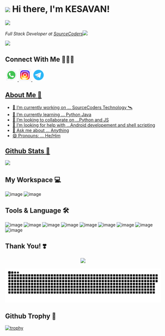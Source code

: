 
<b><h1> <img src="https://media.giphy.com/media/VgCDAzcKvsR6OM0uWg/giphy.gif" width="50"> Hi there, I'm KESAVAN! </b></h1> 
![](https://visitor-badge.glitch.me/badge?page_id=kesavan-hex)

<p><em>Full Stack Developer at <a href="http://www.sourcecoders.in">SourceCoders</a><img src="https://media.giphy.com/media/WUlplcMpOCEmTGBtBW/giphy.gif" width="30"> 
</em></p>

![](https://github.com/Kesavan-Hex/Kesavan-Hex/blob/main/kesavan-2023.png)

 ## <b> Connect With Me  </b> 🧑‍🤝‍🧑
 
 <a href="https://wa.me/6383230308"> <img src="dark-wp.gif" width="40" >  <a href="https://www.instagram.com/kesavan_06_09/"> <img src="insta-dark.gif" width="40" > <a href="https://telegram.me/kesavan_hex">  <img src="tele-dark.gif" width="40" >     

 ## <b> About Me </b> :man:

- 🔭 I’m currently working on ... SourceCoders Technology 	:artificial_satellite:
- 🌱 I’m currently learning ... Python,Java
- 👯 I’m looking to collaborate on ...Python and JS
- 🤔 I’m looking for help with ...Android developement and shell scripting
- 💬 Ask me about ... Anything
- 😄 Pronouns: ... He/Him
 
 ## <b>Github Stats </b> :rocket:

<a href="https://www.sourcecoders.in/"><img height="137px" src="https://github-readme-stats.vercel.app/api?username=kesavan-hex&hide_title=true&hide_border=true&show_icons=true&include_all_commits=true&count_private=true&line_height=21&text_color=000&icon_color=000&bg_color=0,ea6161,ffc64d,fffc4d,52fa5a&theme=graywhite" /></a>


 
 ## <b> My Workspace </b> :computer:
 ![image](https://img.shields.io/badge/Arch_Linux-06FAFC?style=for-the-badge&logo=arch-linux&logoColor=blue)
 ![image](https://img.shields.io/badge/Windows-11-0078D6?style=for-the-badge&logo=windows&logoColor=blue)
 
  ## <b> Tools & Language </b> 🛠️
 ![image](https://img.shields.io/badge/Git-f56740?style=for-the-badge&logo=git&logoColor=white)
 ![image](https://img.shields.io/badge/Linux-f56740?style=for-the-badge&logo=archlinux&logoColor=blue)
 ![image](https://img.shields.io/badge/Python-f2886b?style=for-the-badge&logo=python&logoColor=4B8BBE)
 ![image](https://img.shields.io/badge/Java-ffc64d?style=for-the-badge&logo=java&logoColor=f89820)
 ![image](https://img.shields.io/badge/PHP-ffc64d?style=for-the-badge&logo=php&logoColor=8993be)
 ![image](https://img.shields.io/badge/HTML-fffc4d?style=for-the-badge&logo=html5&logoColor=e34c26)
 ![image](https://img.shields.io/badge/CSS-fffc4d?style=for-the-badge&logo=css3&logoColor=blue)
 ![image](https://img.shields.io/badge/JS-52fa5a?style=for-the-badge&logo=javascript&logoColor=yellow)
 ![image](https://img.shields.io/badge/CLang-52fa5a?style=for-the-badge&logo=c&logoColor=white)
 
   ## <b> Thank You! </b> ❣️
<p align="center"><img width="100" src="https://github.githubassets.com/images/mona-whisper.gif"></p>
 
 ![snake gif](https://github.com/Kesavan-Hex/2023/blob/output/github-contribution-grid-snake.svg)
 
 ## <b>Github Trophy </b> 🥇
[![trophy](https://github-profile-trophy.vercel.app/?username=kesavan-hex&theme=algolia&margin-w=30&margin-h=20)](https://github.com/kesavan-hex/github-profile-trophy&row=2&column=3)

